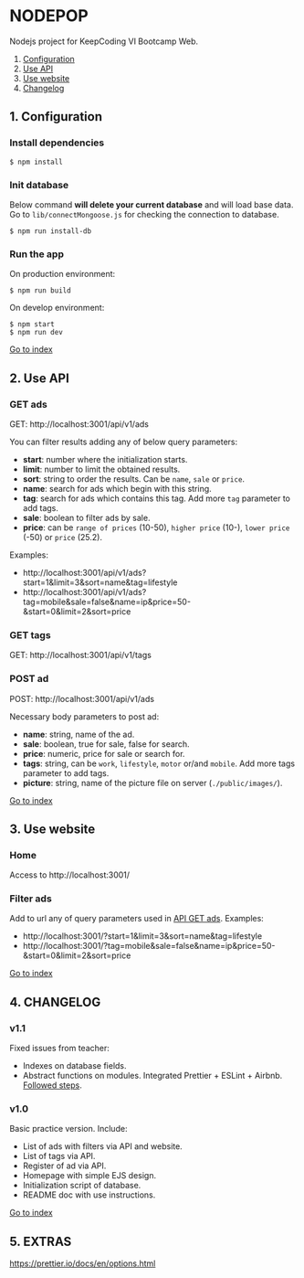# NODEPOP

Nodejs project for KeepCoding VI Bootcamp Web.

1. [Configuration](#1.-configuration)
2. [Use API](#2.-use-api)
3. [Use website](#3.-use-website)
4. [Changelog](#4.-changelog)

## 1. Configuration

### Install dependencies
```shell
$ npm install
```

### Init database
Below command **will delete your current database** and will load base data. Go to `lib/connectMongoose.js` for checking the connection to database.
```shell
$ npm run install-db
```

### Run the app
On production environment:
```shell
$ npm run build
```

On develop environment:
```shell
$ npm start
$ npm run dev
```

[Go to index](#nodepop)

## 2. Use API

### GET ads
GET: http://localhost:3001/api/v1/ads

You can filter results adding any of below query parameters:

* **start**: number where the initialization starts.
* **limit**: number to limit the obtained results.
* **sort**: string to order the results. Can be `name`, `sale` or `price`.
* **name**: search for ads which begin with this string.
* **tag**: search for ads which contains this tag. Add more `tag` parameter to add tags.
* **sale**: boolean to filter ads by sale.
* **price**: can be `range of prices` (10-50), `higher price` (10-), `lower price` (-50) or `price` (25.2).

Examples:
* http://localhost:3001/api/v1/ads?start=1&limit=3&sort=name&tag=lifestyle
* http://localhost:3001/api/v1/ads?tag=mobile&sale=false&name=ip&price=50-&start=0&limit=2&sort=price

### GET tags
GET: http://localhost:3001/api/v1/tags

### POST ad
POST: http://localhost:3001/api/v1/ads

Necessary body parameters to post ad:

* **name**: string, name of the ad.
* **sale**: boolean, true for sale, false for search.
* **price**: numeric, price for sale or search for.
* **tags**: string, can be `work`, `lifestyle`, `motor` or/and `mobile`. Add more tags parameter to add tags.
* **picture**: string, name of the picture file on server (`./public/images/`).

[Go to index](#nodepop)

## 3. Use website

### Home

Access to http://localhost:3001/

### Filter ads

Add to url any of query parameters used in [API GET ads](#get-ads). Examples:

* http://localhost:3001/?start=1&limit=3&sort=name&tag=lifestyle
* http://localhost:3001/?tag=mobile&sale=false&name=ip&price=50-&start=0&limit=2&sort=price

[Go to index](#nodepop)

## 4. CHANGELOG

### v1.1

Fixed issues from teacher:
* Indexes on database fields.
* Abstract functions on modules.
Integrated Prettier + ESLint + Airbnb. [Followed steps](https://blog.echobind.com/integrating-prettier-eslint-airbnb-style-guide-in-vscode-47f07b5d7d6a).

### v1.0

Basic practice version. Include:
* List of ads with filters via API and website.
* List of tags via API.
* Register of ad via API.
* Homepage with simple EJS design.
* Initialization script of database.
* README doc with use instructions.

[Go to index](#nodepop)

## 5. EXTRAS

https://prettier.io/docs/en/options.html
